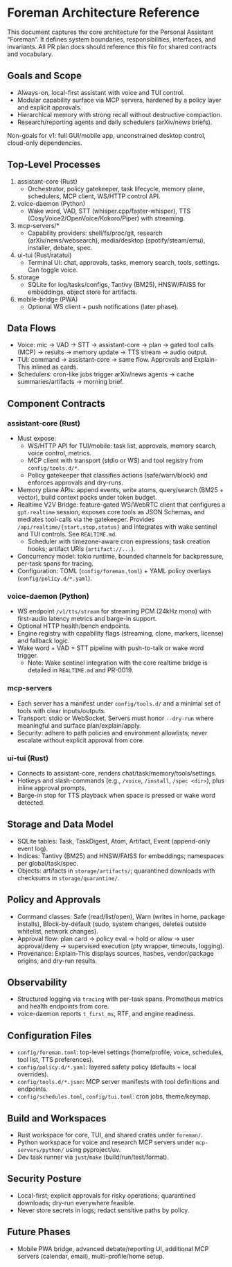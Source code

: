 # Foreman Architecture Reference

This document captures the core architecture for the Personal Assistant “Foreman”. It defines system boundaries, responsibilities, interfaces, and invariants. All PR plan docs should reference this file for shared contracts and vocabulary.

## Goals and Scope

- Always-on, local-first assistant with voice and TUI control.
- Modular capability surface via MCP servers, hardened by a policy layer and explicit approvals.
- Hierarchical memory with strong recall without destructive compaction.
- Research/reporting agents and daily schedulers (arXiv/news briefs).

Non-goals for v1: full GUI/mobile app, unconstrained desktop control, cloud-only dependencies.

## Top-Level Processes

1. assistant-core (Rust)
   - Orchestrator, policy gatekeeper, task lifecycle, memory plane, schedulers, MCP client, WS/HTTP control API.
2. voice-daemon (Python)
   - Wake word, VAD, STT (whisper.cpp/faster-whisper), TTS (CosyVoice2/OpenVoice/Kokoro/Piper) with streaming.
3. mcp-servers/*
   - Capability providers: shell/fs/proc/git, research (arXiv/news/websearch), media/desktop (spotify/steam/emu), installer, debate, spec.
4. ui-tui (Rust/ratatui)
   - Terminal UI: chat, approvals, tasks, memory search, tools, settings. Can toggle voice.
5. storage
   - SQLite for log/tasks/configs, Tantivy (BM25), HNSW/FAISS for embeddings, object store for artifacts.
6. mobile-bridge (PWA)
   - Optional WS client + push notifications (later phase).

## Data Flows

- Voice: mic → VAD → STT → assistant-core → plan → gated tool calls (MCP) → results → memory update → TTS stream → audio output.
- TUI: command → assistant-core → same flow. Approvals and Explain-This inlined as cards.
- Schedulers: cron-like jobs trigger arXiv/news agents → cache summaries/artifacts → morning brief.

## Component Contracts

### assistant-core (Rust)

- Must expose:
  - WS/HTTP API for TUI/mobile: task list, approvals, memory search, voice control, metrics.
  - MCP client with transport (stdio or WS) and tool registry from `config/tools.d/*`.
  - Policy gatekeeper that classifies actions (safe/warn/block) and enforces approvals and dry-runs.
- Memory plane APIs: append events, write atoms, query/search (BM25 + vector), build context packs under token budget.
- Realtime V2V Bridge: feature-gated WS/WebRTC client that configures a `gpt-realtime` session, exposes core tools as JSON Schemas, and mediates tool-calls via the gatekeeper. Provides `/api/realtime/{start,stop,status}` and integrates with wake sentinel and TUI controls. See `REALTIME.md`.
  - Scheduler with timezone-aware cron expressions; task creation hooks; artifact URIs (`artifact://...`).
- Concurrency model: tokio runtime, bounded channels for backpressure, per-task spans for tracing.
- Configuration: TOML (`config/foreman.toml`) + YAML policy overlays (`config/policy.d/*.yaml`).

### voice-daemon (Python)

- WS endpoint `/v1/tts/stream` for streaming PCM (24kHz mono) with first-audio latency metrics and barge-in support.
- Optional HTTP health/bench endpoints.
- Engine registry with capability flags (streaming, clone, markers, license) and fallback logic.
- Wake word + VAD + STT pipeline with push-to-talk or wake word trigger.
  - Note: Wake sentinel integration with the core realtime bridge is detailed in `REALTIME.md` and PR-0019.

### mcp-servers

- Each server has a manifest under `config/tools.d/` and a minimal set of tools with clear inputs/outputs.
- Transport: stdio or WebSocket. Servers must honor `--dry-run` where meaningful and surface plan/explain/apply.
- Security: adhere to path policies and environment allowlists; never escalate without explicit approval from core.

### ui-tui (Rust)

- Connects to assistant-core, renders chat/task/memory/tools/settings.
- Hotkeys and slash-commands (e.g., `/voice`, `/install`, `/spec <dir>`), plus inline approval prompts.
- Barge-in stop for TTS playback when space is pressed or wake word detected.

## Storage and Data Model

- SQLite tables: Task, TaskDigest, Atom, Artifact, Event (append-only event log).
- Indices: Tantivy (BM25) and HNSW/FAISS for embeddings; namespaces per global/task/spec.
- Objects: artifacts in `storage/artifacts/`; quarantined downloads with checksums in `storage/quarantine/`.

## Policy and Approvals

- Command classes: Safe (read/list/open), Warn (writes in home, package installs), Block-by-default (sudo, system changes, deletes outside whitelist, network changes).
- Approval flow: plan card → policy eval → hold or allow → user approval/deny → supervised execution (pty wrapper, timeouts, logging).
- Provenance: Explain-This displays sources, hashes, vendor/package origins, and dry-run results.

## Observability

- Structured logging via `tracing` with per-task spans. Prometheus metrics and health endpoints from core.
- voice-daemon reports `t_first_ms`, RTF, and engine readiness.

## Configuration Files

- `config/foreman.toml`: top-level settings (home/profile, voice, schedules, tool list, TTS preferences).
- `config/policy.d/*.yaml`: layered safety policy (defaults + local overrides).
- `config/tools.d/*.json`: MCP server manifests with tool definitions and endpoints.
- `config/schedules.toml`, `config/tui.toml`: cron jobs, theme/keymap.

## Build and Workspaces

- Rust workspace for core, TUI, and shared crates under `foreman/`.
- Python workspace for voice and research MCP servers under `mcp-servers/python/` using pyproject/uv.
- Dev task runner via `just`/`make` (build/run/test/format).

## Security Posture

- Local-first; explicit approvals for risky operations; quarantined downloads; dry-run everywhere feasible.
- Never store secrets in logs; redact sensitive paths by policy.

## Future Phases

- Mobile PWA bridge, advanced debate/reporting UI, additional MCP servers (calendar, email), multi-profile/home setup.
